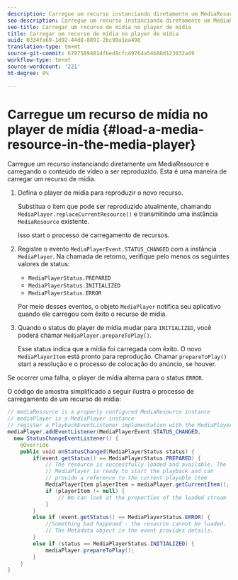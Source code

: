 ```yaml
---
description: Carregue um recurso instanciando diretamente um MediaResource e carregando o conteúdo de vídeo a ser reproduzido. Esta é uma maneira de carregar um recurso de mídia.
seo-description: Carregue um recurso instanciando diretamente um MediaResource e carregando o conteúdo de vídeo a ser reproduzido. Esta é uma maneira de carregar um recurso de mídia.
seo-title: Carregar um recurso de mídia no player de mídia
title: Carregar um recurso de mídia no player de mídia
uuid: 0334fa69-1d92-44d8-8891-2bc90a1ea498
translation-type: tm+mt
source-git-commit: 67975894814fbed8cfc49764a54b80d123032a49
workflow-type: tm+mt
source-wordcount: '221'
ht-degree: 0%

---
```



# Carregue um recurso de mídia no player de mídia {#load-a-media-resource-in-the-media-player}

Carregue um recurso instanciando diretamente um MediaResource e carregando o conteúdo de vídeo a ser reproduzido. Esta é uma maneira de carregar um recurso de mídia.

1. Defina o player de mídia para reproduzir o novo recurso.

   Substitua o item que pode ser reproduzido atualmente, chamando `MediaPlayer.replaceCurrentResource()` e transmitindo uma instância `MediaResource` existente.

   Isso start o processo de carregamento de recursos.

1. Registre o evento `MediaPlayerEvent.STATUS_CHANGED` com a instância `MediaPlayer`. Na chamada de retorno, verifique pelo menos os seguintes valores de status:

   * `MediaPlayerStatus.PREPARED`
   * `MediaPlayerStatus.INITIALIZED`
   * `MediaPlayerStatus.ERROR`

   Por meio desses eventos, o objeto `MediaPlayer` notifica seu aplicativo quando ele carregou com êxito o recurso de mídia.
1. Quando o status do player de mídia mudar para `INITIALIZED`, você poderá chamar `MediaPlayer.prepareToPlay()`.

   Esse status indica que a mídia foi carregada com êxito. O novo `MediaPlayerItem` está pronto para reprodução. Chamar `prepareToPlay()` start a resolução e o processo de colocação do anúncio, se houver.

Se ocorrer uma falha, o player de mídia alterna para o status `ERROR`.

O código de amostra simplificado a seguir ilustra o processo de carregamento de um recurso de mídia:

```java
// mediaResource is a properly configured MediaResource instance 
// mediaPlayer is a MediaPlayer instance 
// register a PlaybackEventListener implementation with the MediaPlayer instance 
mediaPlayer.addEventListener(MediaPlayerEvent.STATUS_CHANGED,  
  new StatusChangeEventListener() { 
    @Override 
    public void onStatusChanged(MediaPlayerStatus status) { 
        if(event.getStatus() == MediaPlayerStatus.PREPARED) { 
            // The resource is successfully loaded and available. The  
            // MediaPlayer is ready to start the playback and can 
            // provide a reference to the current playable item 
            MediaPlayerItem playerItem = mediaPlayer.getCurrentItem(); 
            if (playerItem != null) { 
                // We can look at the properties of the loaded stream 
            } 
        } 
        else if (event.getStatus() == MediaPlayerStatus.ERROR) { 
            //Something bad happened - the resource cannot be loaded. 
            // The Metadata object in the event provides details. 
        } 
        else if (status == MediaPlayerStatus.INITIALIZED) { 
            mediaPlayer.prepareToPlay(); 
        } 
    } 
} 
```
